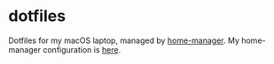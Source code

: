 # dotfiles

Dotfiles for my macOS laptop, managed by [home-manager](https://github.com/nix-community/home-manager). My home-manager configuration is [here](https://github.com/chloelyn/dotfiles/blob/main/nixpkgs/home.nix).
